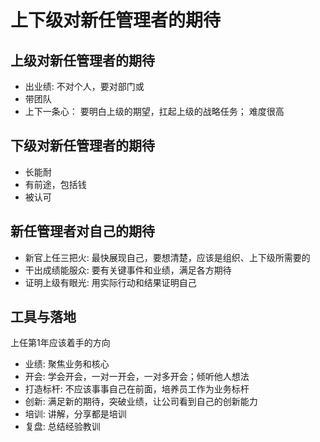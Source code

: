 # 上下级对新任管理者的期待

## 上级对新任管理者的期待

* 出业绩: 不对个人，要对部门或
* 带团队
* 上下一条心： 要明白上级的期望，扛起上级的战略任务； 难度很高

## 下级对新任管理者的期待

* 长能耐
* 有前途，包括钱
* 被认可

## 新任管理者对自己的期待

* 新官上任三把火: 最快展现自己，要想清楚，应该是组织、上下级所需要的
* 干出成绩能服众: 要有关键事件和业绩，满足各方期待
* 证明上级有眼光: 用实际行动和结果证明自己

## 工具与落地
上任第1年应该着手的方向

* 业绩: 聚焦业务和核心
* 开会: 学会开会，一对一开会，一对多开会；倾听他人想法
* 打造标杆: 不应该事事自己在前面，培养员工作为业务标杆
* 创新: 满足新的期待，突破业绩，让公司看到自己的创新能力
* 培训: 讲解，分享都是培训
* 复盘: 总结经验教训